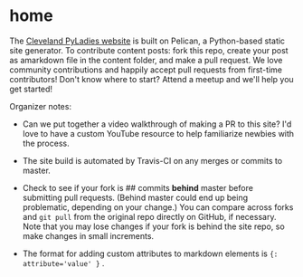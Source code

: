 # home

The [Cleveland PyLadies website](https://clepyladies.github.io/pyladies-official) is built on Pelican, a Python-based static site generator. To contribute content posts: fork this repo, create your post as amarkdown file in the content folder, and make a pull request. We love community contributions and happily accept pull requests from first-time contributors! Don't know where to start? Attend a meetup and we'll help you get started!

Organizer notes:

* Can we put together a video walkthrough of making a PR to this site? I'd love to have a custom YouTube resource to help familiarize newbies with the process.

* The site build is automated by Travis-CI on any merges or commits to master.

* Check to see if your fork is ## commits **behind** master before submitting pull requests. (Behind master could end up being problematic, depending on your change.) You can compare across forks and `git pull` from the original repo directly on GitHub, if necessary. Note that you may lose changes if your fork is behind the site repo, so make changes in small increments.

* The format for adding custom attributes to markdown elements is `{: attribute='value' }` .
